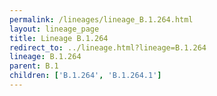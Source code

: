 ```yaml
---
permalink: /lineages/lineage_B.1.264.html
layout: lineage_page
title: Lineage B.1.264
redirect_to: ../lineage.html?lineage=B.1.264
lineage: B.1.264
parent: B.1
children: ['B.1.264', 'B.1.264.1']
---
```


